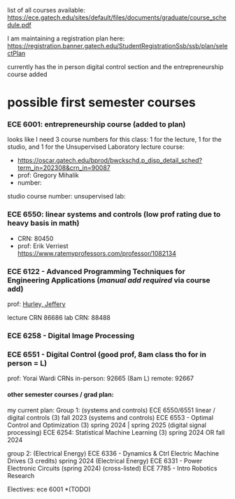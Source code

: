 list of all courses available:
https://ece.gatech.edu/sites/default/files/documents/graduate/course_schedule.pdf

I am maintaining a registration plan here: https://registration.banner.gatech.edu/StudentRegistrationSsb/ssb/plan/selectPlan

currently has the in person digital control section and the entrepreneurship course added
# possible first semester courses
### ECE 6001: entrepreneurship course (added to plan)
looks like I need 3 course numbers for this class: 1 for the lecture, 1 for the studio, and 1 for the Unsupervised Laboratory
lecture course:
- https://oscar.gatech.edu/bprod/bwckschd.p_disp_detail_sched?term_in=202308&crn_in=90087
- prof: Gregory Mihalik
- number: 

studio course number:
unsupervised lab:
### ECE 6550: linear systems and controls (low prof rating due to heavy basis in math)
- CRN: 80450
- prof: Erik Verriest
https://www.ratemyprofessors.com/professor/1082134
### ECE 6122 - Advanced Programming Techniques for Engineering Applications (*manual add required* via course add)

prof: [Hurley, Jeffery](mailto:jeffery.hurley@gtri.gatech.edu)

lecture CRN 86686
lab CRN: 88488
### ECE 6258 - Digital Image Processing 
### ECE 6551 - Digital Control (good prof, 8am class tho for in person = L)
prof: Yorai Wardi
CRNs
in-person: 92665 (8am L)
remote: 92667

#### other semester courses / grad plan:

my current plan:
Group 1:
(systems and controls) ECE 6550/6551 linear / digital controls (3) fall 2023
(systems and controls) ECE 6553 - Optimal Control and Optimization (3) spring 2024 | spring 2025
(digital signal processing) ECE 6254: Statistical Machine Learning (3) spring 2024 OR fall 2024 

group 2:
(Electrical Energy) ECE 6336 - Dynamics & Ctrl Electric Machine Drives (3 credits) spring 2024
(Electrical Energy) ECE 6331 - Power Electronic Circuits (spring 2024)
(cross-listed) ECE 7785 - Intro Robotics Research

Electives:
ece 6001 
*(TODO)

